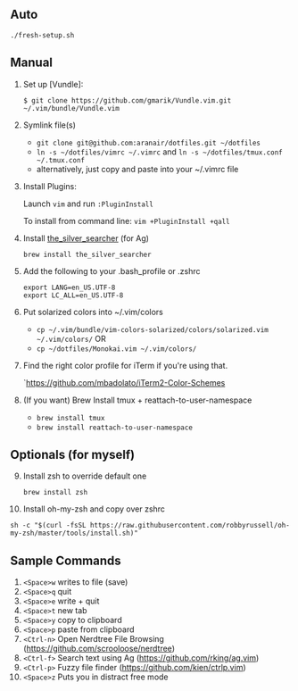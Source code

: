 ## Auto

`./fresh-setup.sh`

## Manual

1. Set up [Vundle]:

   `$ git clone https://github.com/gmarik/Vundle.vim.git ~/.vim/bundle/Vundle.vim`

2. Symlink file(s)
    * `git clone git@github.com:aranair/dotfiles.git ~/dotfiles`
    * `ln -s ~/dotfiles/vimrc ~/.vimrc` and `ln -s ~/dotfiles/tmux.conf ~/.tmux.conf`
    * alternatively, just copy and paste into your ~/.vimrc file
   
3. Install Plugins:

   Launch `vim` and run `:PluginInstall`

   To install from command line: `vim +PluginInstall +qall`
   
4. Install [the_silver_searcher](https://github.com/ggreer/the_silver_searcher) (for Ag)

   `brew install the_silver_searcher`

5. Add the following to your .bash_profile or .zshrc 
   ```
   export LANG=en_US.UTF-8
   export LC_ALL=en_US.UTF-8
   ```

6. Put solarized colors into ~/.vim/colors
 
   - `cp ~/.vim/bundle/vim-colors-solarized/colors/solarized.vim ~/.vim/colors/` OR
   - `cp ~/dotfiles/Monokai.vim ~/.vim/colors/`

7. Find the right color profile for iTerm if you're using that.
 
   `https://github.com/mbadolato/iTerm2-Color-Schemes

8. (If you want) Brew Install tmux + reattach-to-user-namespace
   * `brew install tmux`
   * `brew install reattach-to-user-namespace`

## Optionals (for myself)

9. Install zsh to override default one 
 
   `brew install zsh`

10. Install oh-my-zsh and copy over zshrc

   `sh -c "$(curl -fsSL https://raw.githubusercontent.com/robbyrussell/oh-my-zsh/master/tools/install.sh)"`


## Sample Commands

1.  `<Space>w` writes to file (save)
2.  `<Space>q` quit
3.  `<Space>e` write + quit
4.  `<Space>t` new tab
5.  `<Space>y` copy to clipboard
6.  `<Space>p` paste from clipboard
7.  `<Ctrl-n>` Open Nerdtree File Browsing (https://github.com/scrooloose/nerdtree)
8.  `<Ctrl-f>` Search text using Ag (https://github.com/rking/ag.vim)
9.  `<Ctrl-p>` Fuzzy file finder (https://github.com/kien/ctrlp.vim)
10. `<Space>z` Puts you in distract free mode

